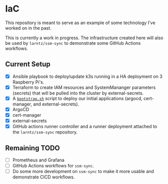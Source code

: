 # IaC 

This repository is meant to serve as an example of some technology I've worked on in the past. 

This is currently a work in progress. The infrastructure created here will also be used by `larntz/ssm-sync` to demonstrate some GitHub Actions workflows. 


## Current Setup

- [x] Ansible playbook to deploy/update k3s running in a HA deployment on 3 Raspberry Pi's.
- [x] Terraform to create IAM resources and SystemMananger parameters (secrets) that will be pulled into the cluster by external-secrets.
- [x] A [`bootstrap.sh`](envs/homelab/scripts) script to deploy our initial applications (argocd, cert-manager, and external-secrets). 
- [x] ArgoCD 
- [x] cert-manager
- [x] external-secrets 
- [x] GitHub actions runner controller and a runner deployment attached to the `larntz/ssm-sync` repository.

## Remaining TODO

- [ ] Prometheus and Grafana
- [ ] GitHub Actions workflows for `ssm-sync`. 
- [ ] Do some more development on `ssm-sync` to make it more usable and demonstrate CICD workflows.
